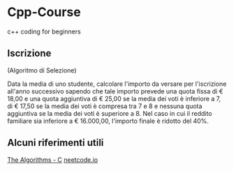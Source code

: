 # Cpp-Course
c++ coding for beginners

## Iscrizione
(Algoritmo di Selezione)

Data la media di uno studente, calcolare l'importo da versare per l'iscrizione all'anno successivo 
sapendo che tale importo prevede una quota fissa di € 18,00 e una quota aggiuntiva di € 25,00 
se la media dei voti è inferiore a 7, di € 17,50 se la media dei voti è compresa tra 7 e 8 e nessuna 
quota aggiuntiva se la media dei voti è superiore a 8.
Nel caso in cui il reddito familiare sia inferiore a € 16.000,00, l'importo finale è ridotto del 40%.

## Alcuni riferimenti utili
[The Algorithms - C](https://github.com/TheAlgorithms/C)
[neetcode.io](https://neetcode.io/practice)
